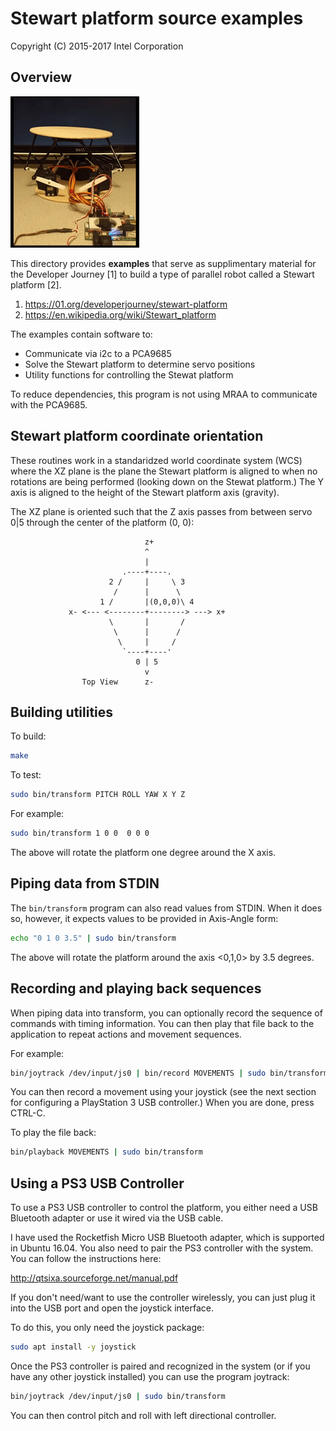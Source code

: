 # Stewart platform source examples
Copyright (C) 2015-2017 Intel Corporation

## Overview

![Do the Wave!](tutorial/Wave.gif)

This directory provides **examples** that serve as supplimentary
material for the Developer Journey [1] to build a type of parallel 
robot called a Stewart platform [2].

1. https://01.org/developerjourney/stewart-platform
2. https://en.wikipedia.org/wiki/Stewart_platform

The examples contain software to:

* Communicate via i2c to a PCA9685
* Solve the Stewart platform to determine servo positions
* Utility functions for controlling the Stewat platform

To reduce dependencies, this program is not using MRAA to communicate
with the PCA9685.


## Stewart platform coordinate orientation

These routines work in a standaridzed world coordinate system (WCS)
where the XZ plane is the plane the Stewart platform is aligned to 
when no rotations are being performed (looking down on the Stewat 
platform.) The Y axis is aligned to the height of the Stewart platform 
axis (gravity).

The XZ plane is oriented such that the Z axis passes from between
servo 0|5 through the center of the platform (0, 0):

                                  z+
                                  ^
                                  |
                             .----+----.
                          2 /     |     \ 3
                           /      |      \
                        1 /       |(0,0,0)\ 4
                 x- <--- <--------+--------> ---> x+
                          \       |       /
                           \      |      /
                            \     |     /
                             `----+----'
                                0 | 5
                                  v
                    Top View      z-



## Building utilities

To build:

```bash
make
```

To test:
```bash
sudo bin/transform PITCH ROLL YAW X Y Z
```

For example:
```bash
sudo bin/transform 1 0 0  0 0 0
```

The above will rotate the platform one degree around the X axis.


## Piping data from STDIN

The `bin/transform` program can also read values from STDIN. When it
does so, however, it expects values to be provided in Axis-Angle form:

```bash
echo "0 1 0 3.5" | sudo bin/transform
```

The above will rotate the platform around the axis <0,1,0> by 3.5 degrees.


## Recording and playing back sequences

When piping data into transform, you can optionally record the sequence
of commands with timing information. You can then play that file back to
the application to repeat actions and movement sequences.

For example:
```bash
bin/joytrack /dev/input/js0 | bin/record MOVEMENTS | sudo bin/transform
```

You can then record a movement using your joystick (see the next section
for configuring a PlayStation 3 USB controller.) When you are done, 
press CTRL-C.

To play the file back:

```bash
bin/playback MOVEMENTS | sudo bin/transform
```

## Using a PS3 USB Controller

To use a PS3 USB controller to control the platform, you either need a
USB Bluetooth adapter or use it wired via the USB cable.

I have used the Rocketfish Micro USB Bluetooth adapter, which is 
supported in Ubuntu 16.04. You also need to pair the PS3 
controller with the system. You can follow the instructions here:

  http://qtsixa.sourceforge.net/manual.pdf

If you don't need/want to use the controller wirelessly, you can just
plug it into the USB port and open the joystick interface.

To do this, you only need the joystick package:

```bash
sudo apt install -y joystick
```

Once the PS3 controller is paired and recognized in the system (or if you
have any other joystick installed) you can use the program joytrack:

```bash
bin/joytrack /dev/input/js0 | sudo bin/transform
```

You can then control pitch and roll with left directional controller.

